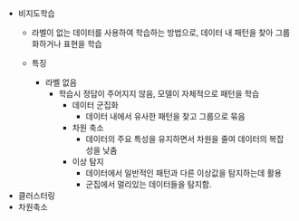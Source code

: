 - 비지도학습
	- 라벨이 없는 데이터를 사용하여 학습하는 방법으로, 데이터 내 패턴을 찾아 그룹화하거나 표현을 학습
	
	- 특징
		- 라벨 없음
			- 학습시 정답이 주어지지 않음, 모델이 자체적으로 패턴을 학습
				- 데이터 군집화
					- 데이터 내에서 유사한 패턴을 찾고 그룹으로 묶음
				- 차원 축소
					- 데이터의 주요 특성을 유지하면서 차원을 줄여 데이터의 복잡성을 낮춤
				- 이상 탐지
					- 데이터에서 일반적인 패턴과 다른 이상값을 탐지하는데 활용
					- 군집에서 멀리있는 데이터들을 탐지함.
- 클러스터링
- 차원축소